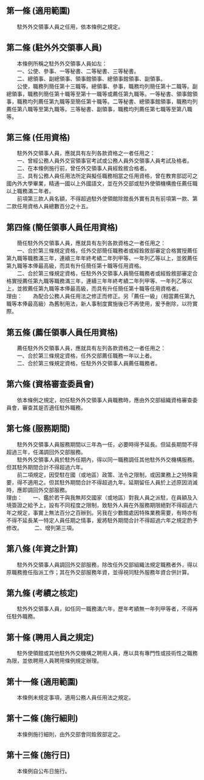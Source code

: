 第一條 (適用範圍)
-----------------
　　駐外外交領事人員之任用，依本條例之規定。  


第二條 (駐外外交領事人員)
-------------------------
　　本條例所稱之駐外外交領事人員如左：  
　　一、公使、參事、一等秘書、二等秘書、三等秘書。  
　　二、總領事、副總領事、領事館領事、總領事館領事、副領事。  
　　公使，職務列簡任第十三職等。總領事、參事，職務均列簡任第十二職等。副總領事，職務列簡任第十職等至第十一職等或薦任第九職等。一等秘書、領事館領事，職務均列薦任第九職等至簡任第十職等。二等秘書、總領事館領事，職務均列薦任第八職等至第九職等。三等秘書、副領事，職務均列薦任第七職等至第八職等。  


第三條 (任用資格)
-----------------
　　駐外外交領事人員，應就具有左列各款資格之一者任用之：  
　　一、曾經公務人員外交官領事官考試或公務人員外交領事人員考試及格者。  
　　二、在本條例施行前，曾任外交領事人員經銓敘合格者。  
　　三、具有公務人員任用法所定與擬任職務相當之任用資格，曾在教育部認可之國內外大學畢業，精通一國以上外國語文，並在外交部或駐外使領機構擔任薦任職以上職務滿二年者。  
　　前項第三款人員名額，不得超過駐外使領館除館長外實有具有前項第一款、第二款任用資格人員總數百分之十五。  


第四條 (簡任領事人員任用資格)
-----------------------------
　　簡任駐外外交領事人員，應就具有左列各款資格之一者任用之：  
　　一、合於第三條規定資格，任外交部簡任職務者或經銓敘部審定合格實授薦任第九職等職務滿三年，連續三年年終考績二年列甲等、一年列乙等以上，並敘薦任第九職等本俸最高級，而具有升任簡任第十職等任用資格。  
　　二、合於第三條規定資格，任駐外外交領事人員簡任職務者或經銓敘部審定合格實授薦任第九職等職務滿三年，連續三年年終考績二年列甲等、一年列乙等以上，並敘薦任第九職等本俸最高級，而具有升任簡任第十職等任用資格者。  
理由：　　為配合公務人員任用法之修正而修正。另「薦任一級」（相當薦任第九職等本俸最高級）為舊制用法，新人事制度實施後已不再使用，爰予刪除，以符實際。

第五條 (薦任領事人員任用資格)
-----------------------------
　　薦任駐外外交領事人員，應就具有左列各款資格之一者任用之：  
　　一、合於第三條規定資格，任外交部薦任職務一年以上者。  
　　二、合於第三條規定資格，任駐外外交領事人員薦任職務者。  


第六條 (資格審查委員會)
-----------------------
　　依本條例之規定，初任駐外外交領事人員職務時，應由外交部組織資格審查委員會，審查其是否適任駐外職務。  


第七條 (服務期間)
-----------------
　　駐外外交領事人員服務期間以三年為一任，必要時得予延長。但延長期間不得超過三年，任滿調回外交部服務。  
　　駐外外交領事人員於駐外任期內，得以同一職務調任其他駐外外交機構服務。但其駐外期間合計不得超過六年。  
　　前二項規定，因受駐在國（或地區）政策、法令之限制，或因業務上之特殊需要，得不適用之。但其駐外期間合計不得超過九年。延期留任人員於上述原因消滅時，應即調回外交部服務。  
理由：　　一、鑑於若干與我無邦交國家（或地區）對我人員之派駐，在員額及入境簽證之給予上，設有不同程度之限制，致駐外人員在外服務期限絕對不得超過六年之規定，事實上無法百分之百辦到。另我在少數館處因特殊業務需要，有時亦有不得不延長某一特定人員任期之情事，爰將駐外期間合計不得超過六年之規定酌予修改。
　　二、增列第三項。

第八條 (年資之計算)
-------------------
　　駐外外交領事人員調回外交部服務，除改任外交部組織法規定職務者外，得以原職務擔任指派工作；其在外交部服務年資，並得視同駐外服務年資合併計算。  


第九條 (考績之核定)
-------------------
　　駐外外交領事人員，如任同一職務滿六年，歷年考績無一年列甲等者，不得再任駐外職務。  


第十條 (聘用人員之規定)
-----------------------
　　駐外使領館或其他駐外外交機構之聘用人員，應以具有專門性或技術性之職務為限，並依聘用人員聘用條例規定辦理。  


第十一條 (適用範圍)
-------------------
　　本條例未規定事項，適用公務人員任用法之規定。  


第十二條 (施行細則)
-------------------
　　本條例施行細則，由外交部會同銓敘部定之。  


第十三條 (施行日)
-----------------
　　本條例自公布日施行。